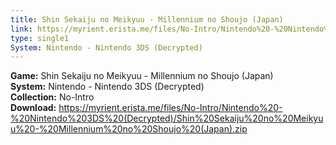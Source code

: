 ```yaml
---
title: Shin Sekaiju no Meikyuu - Millennium no Shoujo (Japan)
link: https://myrient.erista.me/files/No-Intro/Nintendo%20-%20Nintendo%203DS%20(Decrypted)/Shin%20Sekaiju%20no%20Meikyuu%20-%20Millennium%20no%20Shoujo%20(Japan).zip
type: single1
System: Nintendo - Nintendo 3DS (Decrypted)
---
```

<b>Game:</b> Shin Sekaiju no Meikyuu - Millennium no Shoujo (Japan)<br>
<b>System:</b> Nintendo - Nintendo 3DS (Decrypted)<br>
<b>Collection:</b> No-Intro<br>
<b>Download:</b> https://myrient.erista.me/files/No-Intro/Nintendo%20-%20Nintendo%203DS%20(Decrypted)/Shin%20Sekaiju%20no%20Meikyuu%20-%20Millennium%20no%20Shoujo%20(Japan).zip